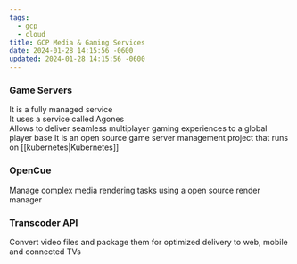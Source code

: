 ```yaml
---
tags:
  - gcp
  - cloud
title: GCP Media & Gaming Services
date: 2024-01-28 14:15:56 -0600
updated: 2024-01-28 14:15:56 -0600
---
```


### Game Servers
It is a fully managed service  
It uses a service called Agones  
Allows to deliver seamless multiplayer gaming experiences to a global player base
It is an open source game server management project that runs on [[kubernetes|Kubernetes]]

### OpenCue
Manage complex media rendering tasks using a open source render manager

### Transcoder API
Convert video files and package them for optimized delivery to web, mobile and connected TVs
